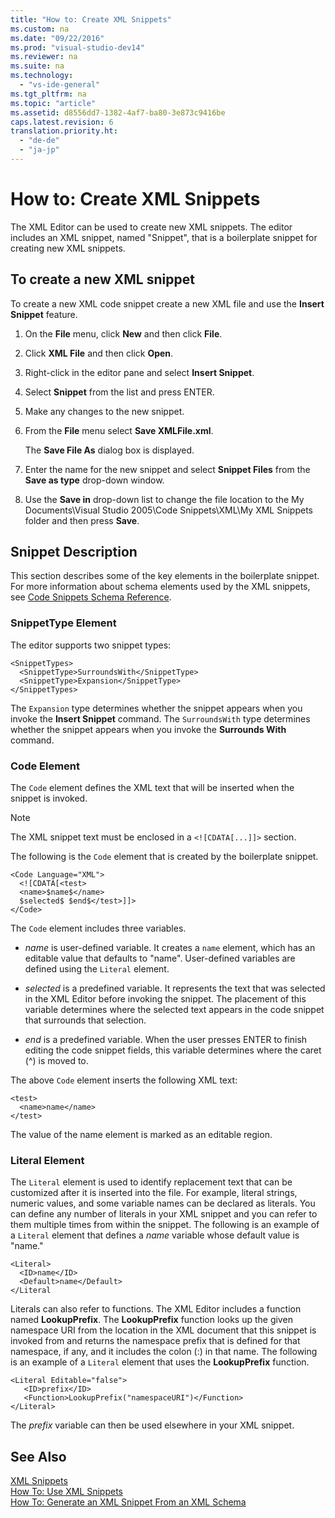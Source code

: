 ```yaml
---
title: "How to: Create XML Snippets"
ms.custom: na
ms.date: "09/22/2016"
ms.prod: "visual-studio-dev14"
ms.reviewer: na
ms.suite: na
ms.technology: 
  - "vs-ide-general"
ms.tgt_pltfrm: na
ms.topic: "article"
ms.assetid: d8556dd7-1382-4af7-ba80-3e873c9416be
caps.latest.revision: 6
translation.priority.ht: 
  - "de-de"
  - "ja-jp"
---
```

# How to: Create XML Snippets
The XML Editor can be used to create new XML snippets. The editor includes an XML snippet, named "Snippet", that is a boilerplate snippet for creating new XML snippets.  
  
## To create a new XML snippet  
 To create a new XML code snippet create a new XML file and use the **Insert Snippet** feature.  
  
1.  On the **File** menu, click **New** and then click **File**.  
  
2.  Click **XML File** and then click **Open**.  
  
3.  Right-click in the editor pane and select **Insert Snippet**.  
  
4.  Select **Snippet** from the list and press ENTER.  
  
5.  Make any changes to the new snippet.  
  
6.  From the **File** menu select **Save XMLFile.xml**.  
  
     The **Save File As** dialog box is displayed.  
  
7.  Enter the name for the new snippet and select **Snippet Files** from the **Save as type** drop-down window.  
  
8.  Use the **Save in** drop-down list to change the file location to the My Documents\Visual Studio 2005\Code Snippets\XML\My XML Snippets folder and then press **Save**.  
  
## Snippet Description  
 This section describes some of the key elements in the boilerplate snippet. For more information about schema elements used by the XML snippets, see [Code Snippets Schema Reference](../VS_csharp/code-snippets-schema-reference.md).  
  
### SnippetType Element  
 The editor supports two snippet types:  
  
```  
<SnippetTypes>  
  <SnippetType>SurroundsWith</SnippetType>  
  <SnippetType>Expansion</SnippetType>  
</SnippetTypes>  
```  
  
 The `Expansion` type determines whether the snippet appears when you invoke the **Insert Snippet** command. The `SurroundsWith` type determines whether the snippet appears when you invoke the **Surrounds With** command.  
  
### Code Element  
 The `Code` element defines the XML text that will be inserted when the snippet is invoked.  
  
> [!NOTE]
>  The XML snippet text must be enclosed in a `<![CDATA[...]]>` section.  
  
 The following is the `Code` element that is created by the boilerplate snippet.  
  
```  
<Code Language="XML">  
  <![CDATA[<test>  
  <name>$name$</name>  
  $selected$ $end$</test>]]>  
</Code>  
```  
  
 The `Code` element includes three variables.  
  
-   $name$ is user-defined variable. It creates a `name` element, which has an editable value that defaults to "name". User-defined variables are defined using the `Literal` element.  
  
-   $selected$ is a predefined variable. It represents the text that was selected in the XML Editor before invoking the snippet. The placement of this variable determines where the selected text appears in the code snippet that surrounds that selection.  
  
-   $end$ is a predefined variable. When the user presses ENTER to finish editing the code snippet fields, this variable determines where the caret (^) is moved to.  
  
 The above `Code` element inserts the following XML text:  
  
```  
<test>  
  <name>name</name>  
</test>  
```  
  
 The value of the name element is marked as an editable region.  
  
### Literal Element  
 The `Literal` element is used to identify replacement text that can be customized after it is inserted into the file. For example, literal strings, numeric values, and some variable names can be declared as literals. You can define any number of literals in your XML snippet and you can refer to them multiple times from within the snippet. The following is an example of a `Literal` element that defines a $name$ variable whose default value is "name."  
  
```  
<Literal>  
  <ID>name</ID>  
  <Default>name</Default>  
</Literal  
```  
  
 Literals can also refer to functions. The XML Editor includes a function named **LookupPrefix**. The **LookupPrefix** function looks up the given namespace URI from the location in the XML document that this snippet is invoked from and returns the namespace prefix that is defined for that namespace, if any, and it includes the colon (:) in that name. The following is an example of a `Literal` element that uses the **LookupPrefix** function.  
  
```  
<Literal Editable="false">  
   <ID>prefix</ID>  
   <Function>LookupPrefix("namespaceURI")</Function>  
</Literal>  
```  
  
 The $prefix$ variable can then be used elsewhere in your XML snippet.  
  
## See Also  
 [XML Snippets](../VS_csharp/xml-snippets.md)   
 [How To: Use XML Snippets](../VS_csharp/how-to--use-xml-snippets.md)   
 [How To: Generate an XML Snippet From an XML Schema](../VS_csharp/how-to--generate-an-xml-snippet-from-an-xml-schema.md)